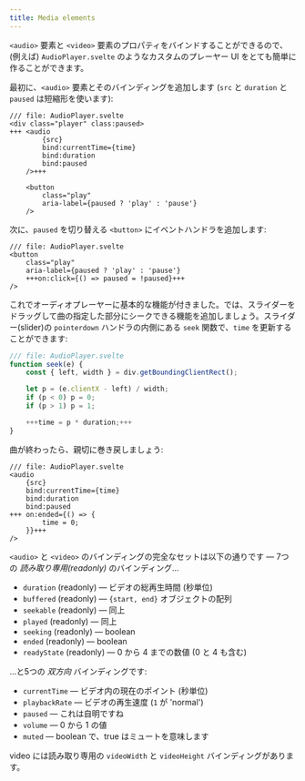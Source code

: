 ```yaml
---
title: Media elements
---
```


`<audio>` 要素と `<video>` 要素のプロパティをバインドすることができるので、(例えば) `AudioPlayer.svelte` のようなカスタムのプレーヤー UI をとても簡単に作ることができます。

最初に、`<audio>` 要素とそのバインディングを追加します (`src` と `duration` と `paused` は短縮形を使います):

```svelte
/// file: AudioPlayer.svelte
<div class="player" class:paused>
+++	<audio
		{src}
		bind:currentTime={time}
		bind:duration
		bind:paused
	/>+++

	<button
		class="play"
		aria-label={paused ? 'play' : 'pause'}
	/>
```

次に、`paused` を切り替える `<button>` にイベントハンドラを追加します:

```svelte
/// file: AudioPlayer.svelte
<button
	class="play"
	aria-label={paused ? 'play' : 'pause'}
	+++on:click={() => paused = !paused}+++
/>
```

これでオーディオプレーヤーに基本的な機能が付きました。では、スライダーをドラッグして曲の指定した部分にシークできる機能を追加しましょう。スライダー(slider)の `pointerdown` ハンドラの内側にある `seek` 関数で、`time` を更新することができます:

```js
/// file: AudioPlayer.svelte
function seek(e) {
	const { left, width } = div.getBoundingClientRect();

	let p = (e.clientX - left) / width;
	if (p < 0) p = 0;
	if (p > 1) p = 1;

	+++time = p * duration;+++
}
```

曲が終わったら、親切に巻き戻しましょう:

```svelte
/// file: AudioPlayer.svelte
<audio
	{src}
	bind:currentTime={time}
	bind:duration
	bind:paused
+++	on:ended={() => {
		time = 0;
	}}+++
/>
```

`<audio>` と `<video>` のバインディングの完全なセットは以下の通りです — 7つの _読み取り専用(readonly)_ のバインディング…

- `duration` (readonly) — ビデオの総再生時間 (秒単位)
- `buffered` (readonly) — `{start, end}` オブジェクトの配列
- `seekable` (readonly) — 同上
- `played` (readonly) — 同上
- `seeking` (readonly) — boolean
- `ended` (readonly) — boolean
- `readyState` (readonly) — 0 から 4 までの数値 (0 と 4 も含む)

…と5つの _双方向_ バインディングです:

- `currentTime` — ビデオ内の現在のポイント (秒単位)
- `playbackRate` — ビデオの再生速度 (`1` が 'normal')
- `paused` — これは自明ですね
- `volume` — 0 から 1 の値
- `muted` — boolean で、true はミュートを意味します

video には読み取り専用の `videoWidth` と `videoHeight` バインディングがあります。
